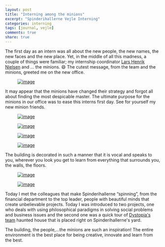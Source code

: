 ```yaml
---
layout: post
title: "Interning among the minions"
excerpt: "Spinderihallerne Vejle Interning"
categories: interning
tags: [journal, vejle]
comments: true
share: true
---
```


The first day as an intern was all about the new people, the new names, the new faces and the new place. Yet, in the middle of all this madness, a couple of things were familiar; my internship coordinator <a href="https://www.facebook.com/LarsHenrikNielsen" target="_blank">Lars Henrik Nielsen</a> and ... the minions. :smile: The cutest message, from the team and the minions, greeted me on the new office.

<figure>
	<a href="{{site.url}}/images/interning/19-08-2015/2015-08-1911.51.28.jpg"><img src="{{site.url}}/images/interning/19-08-2015/2015-08-1911.51.28.jpg" alt="image"></a>
</figure>

 It may appear that the minions have changed their strategy and forgot all about finding the most despicable master. The ultimate purpose for the minions in our office was to ease this interns first day. See for yourself my new minion friends.

 <figure>
 	<a href="{{site.url}}/images/interning/19-08-2015/2015-08-1912.34.55.jpg"><img src="{{site.url}}/images/interning/19-08-2015/2015-08-1912.34.55.jpg" alt="image"></a>
 </figure>

 <figure>
 	<a href="{{site.url}}/images/interning/19-08-2015/2015-08-1912.34.44.jpg"><img src="{{site.url}}/images/interning/19-08-2015/2015-08-1912.34.44.jpg" alt="image"></a>
 </figure>

<figure>
	<a href="{{site.url}}/images/interning/19-08-2015/2015-08-1912.35.07.jpg"><img src="{{site.url}}/images/interning/19-08-2015/2015-08-1912.35.07.jpg" alt="image"></a>
</figure>

<figure>
	<a href="{{site.url}}/images/interning/19-08-2015/2015-08-1912.35.59.jpg"><img src="{{site.url}}/images/interning/19-08-2015/2015-08-1912.35.59.jpg" alt="image"></a>
</figure>

The building is decorated in such a manner that it is vocal and speaks to you, wherever you look you get to learn from everything that surrounds you, the walls, the floors.

<figure>
	<a href="{{site.url}}/images/interning/19-08-2015/2015-08-1914.58.05.jpg"><img src="{{site.url}}/images/interning/19-08-2015/2015-08-1914.58.05.jpg" alt="image"></a>
</figure>

<figure>
	<a href="{{site.url}}/images/interning/19-08-2015/2015-08-2009.37.07.jpg"><img src="{{site.url}}/images/interning/19-08-2015/2015-08-2009.37.07.jpg" alt="image"></a>
</figure>

Today I met the colleagues that make Spinderihallerne “spinning”, from the financial department to the top leader, people with beautiful minds that create unbelievable projects. Today I was introduced to two projects, one who deals with using philosophical paradigms in solving social problems and business issues and the second one was a quick tour of <a href="https://www.facebook.com/DystopiaEntertainment?fref=ts" target="_blank">Dystopia's team</a> haunted house that is placed right on Spinderihallerne's yard.

The building, the people,...the minions are such an inspiration! The entire environment is the best place for being creative, innovate and learn from the best.
